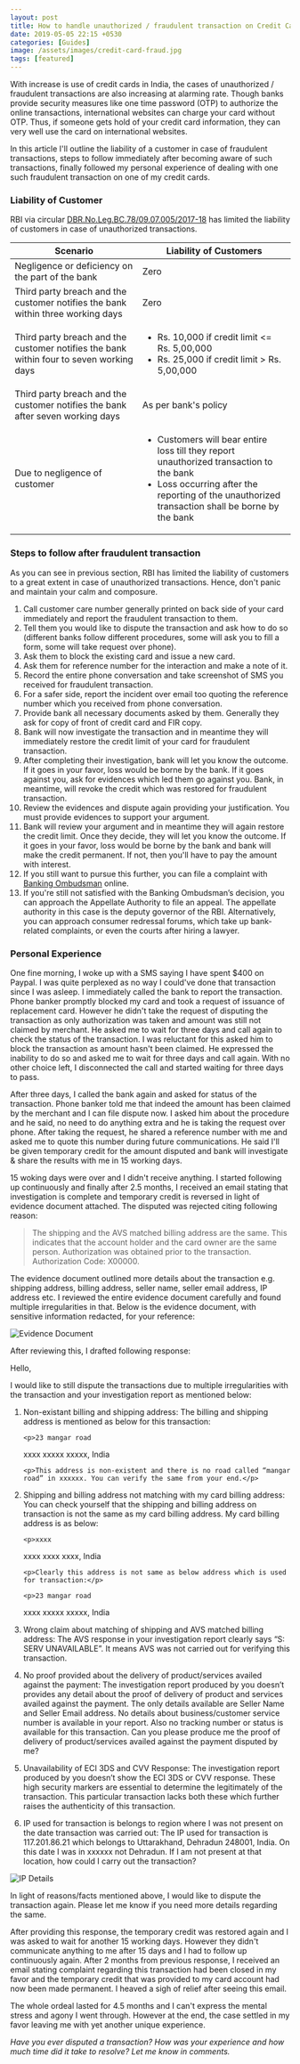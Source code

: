 ```yaml
---
layout: post
title: How to handle unauthorized / fraudulent transaction on Credit Card in India?
date: 2019-05-05 22:15 +0530
categories: [Guides]
image: /assets/images/credit-card-fraud.jpg
tags: [featured]
---
```


With increase is use of credit cards in India, the cases of unauthorized / fraudulent transactions are also increasing at alarming rate. Though banks provide security measures like one time password (OTP) to authorize the online transactions, international websites can charge your card without OTP. Thus, if someone gets hold of your credit card information, they can very well use the card on international websites.

In this article I'll outline the liability of a customer in case of fraudulent transactions, steps to follow immediately after becoming aware of such transactions, finally followed my personal experience of dealing with one such fraudulent transaction on one of my credit cards.

### Liability of Customer

RBI via circular [DBR.No.Leg.BC.78/09.07.005/2017-18](https://www.rbi.org.in/Scripts/NotificationUser.aspx?Id=11040&Mode=0) has limited the liability of customers in case of unauthorized transactions.

<table class="table">
<thead class="thead-dark">
<tr>
	<th scope="col"> Scenario </th>
	<th scope="col"> Liability of Customers	</th>
</tr>
</thead>
<tbody>
<tr>
	<td> Negligence or deficiency on the part of the bank </td>
	<td> Zero </td>
</tr>
<tr>
	<td> Third party breach and the customer notifies the bank within three working days </td>
	<td> Zero </td>
</tr>
<tr>
	<td> Third party breach and the customer notifies the bank within four to seven working days </td>
	<td><ul><li>Rs. 10,000 if credit limit <= Rs. 5,00,000</li>
    <li>Rs. 25,000 if credit limit > Rs. 5,00,000</li></ul></td>
</tr>
<tr>
	<td> Third party breach and the customer notifies the bank after seven working days </td>
	<td> As per bank's policy </td>
</tr>
<tr>
	<td> Due to negligence of customer </td>
	<td> <ul><li>Customers will bear entire loss till they report unauthorized transaction to the bank</li><li>Loss occurring after the reporting of the unauthorized transaction shall be borne by the bank</li></ul> </td>
</tr>
</tbody>
</table>

### Steps to follow after fraudulent transaction

As you can see in previous section, RBI has limited the liability of customers to a great extent in case of unauthorized transactions. Hence, don't panic and maintain your calm and composure.

1.  Call customer care number generally printed on back side of your card immediately and report the fraudulent transaction to them.
2.  Tell them you would like to dispute the transaction and ask how to do so (different banks follow different procedures, some will ask you to fill a form, some will take request over phone).
3.  Ask them to block the existing card and issue a new card.
4.  Ask them for reference number for the interaction and make a note of it.
5.  Record the entire phone conversation and take screenshot of SMS you received for fraudulent transaction.
6.  For a safer side, report the incident over email too quoting the reference number which you received from phone conversation.
7.  Provide bank all necessary documents asked by them. Generally they ask for copy of front of credit card and FIR copy.
8.  Bank will now investigate the transaction and in meantime they will immediately restore the credit limit of your card for fraudulent transaction.
9.  After completing their investigation, bank will let you know the outcome. If it goes in your favor, loss would be borne by the bank. If it goes against you, ask for evidences which led them go against you. Bank, in meantime, will revoke the credit which was restored for fraudulent transaction.
10. Review the evidences and dispute again providing your justification. You must provide evidences to support your argument.
11. Bank will review your argument and in meantime they will again restore the credit limit. Once they decide, they will let you know the outcome. If it goes in your favor, loss would be borne by the bank and bank will make the credit permanent. If not, then you'll have to pay the amount with interest.
12. If you still want to pursue this further, you can file a complaint with [Banking Ombudsman](https://secweb.rbi.org.in/BO/precompltindex.htm) online.
13. If you're still not satisfied with the Banking Ombudsman’s decision, you can approach the Appellate Authority to file an appeal. The appellate authority in this case is the deputy governor of the RBI. Alternatively, you can approach consumer redressal forums, which take up bank-related complaints, or even the courts after hiring a lawyer.

### Personal Experience

One fine morning, I woke up with a SMS saying I have spent \$400 on Paypal. I was quite perplexed as no way I could've done that transaction since I was asleep. I immediately called the bank to report the transaction. Phone banker promptly blocked my card and took a request of issuance of replacement card. However he didn't take the request of disputing the transaction as only authorization was taken and amount was still not claimed by merchant. He asked me to wait for three days and call again to check the status of the transaction. I was reluctant for this asked him to block the transaction as amount hasn't been claimed. He expressed the inability to do so and asked me to wait for three days and call again. With no other choice left, I disconnected the call and started waiting for three days to pass.

After three days, I called the bank again and asked for status of the transaction. Phone banker told me that indeed the amount has been claimed by the merchant and I can file dispute now. I asked him about the procedure and he said, no need to do anything extra and he is taking the request over phone. After taking the request, he shared a reference number with me and asked me to quote this number during future communications. He said I'll be given temporary credit for the amount disputed and bank will investigate & share the results with me in 15 working days.

15 woking days were over and I didn't receive anything. I started following up continuously and finally after 2.5 months, I received an email stating that investigation is complete and temporary credit is reversed in light of evidence document attached. The disputed was rejected citing following reason:

> The shipping and the AVS matched billing address are the same. This indicates that the account holder and the card owner are the same person. Authorization was obtained prior to the transaction. Authorization Code: X00000.

The evidence document outlined more details about the transaction e.g. shipping address, billing address, seller name, seller email address, IP address etc. I reviewed the entire evidence document carefully and found multiple irregularities in that. Below is the evidence document, with sensitive information redacted, for your reference:

![Evidence Document](/assets/images/chargeback-evidence.jpg#center)

After reviewing this, I drafted following response:

<div class="quote p-2 bg-lightblue">
<p>Hello,</p>

<p>I would like to still dispute the transactions due to multiple irregularities with the transaction and your investigation report as mentioned below:</p>

<ol>
  <li>
    <p>Non-existant billing and shipping address: The billing and shipping address is mentioned as below for this transaction:</p>

    <p>23 mangar road

xxxx xxxxx xxxxx, India</p>

    <p>This address is non-existent and there is no road called “mangar road” in xxxxxx. You can verify the same from your end.</p>

  </li>
  <li>
    <p>Shipping and billing address not matching with my card billing address: You can check yourself that the shipping and billing address on transaction is not the same as my card billing address. My card billing address is as below:</p>

    <p>xxxx

xxxx
xxxx
xxxx, India</p>

    <p>Clearly this address is not same as below address which is used for transaction:</p>

    <p>23 mangar road

xxxx xxxxx xxxxx, India</p>

  </li>
  <li>
    <p>Wrong claim about matching of shipping and AVS matched billing address: The AVS response in your investigation report clearly says “S: SERV UNAVAILABLE”. It means AVS was not carried out for verifying this transaction.</p>
  </li>
  <li>
    <p>No proof provided about the delivery of product/services availed against the payment: The investigation report produced by you doesn’t provides any detail about the proof of delivery of product and services availed against the payment. The only details available are Seller Name and Seller Email address. No details about business/customer service number is available in your report. Also no tracking number or status is available for this transaction. Can you please produce me the proof of delivery of product/services availed against the payment disputed by me?</p>
  </li>
  <li>
    <p>Unavailability of ECI 3DS and CVV Response: The investigation report produced by you doesn’t show the ECI 3DS or CVV response. These high security markers are essential to determine the legitimately of the transaction. This particular transaction lacks both these which further raises the authenticity of this transaction.</p>
  </li>
  <li>
    <p>IP used for transaction is belongs to region where I was not present on the date transaction was carried out: The IP used for transaction is 117.201.86.21 which belongs to Uttarakhand, Dehradun 248001, India. On this date I was in xxxxxx not Dehradun. If I am not present at that location, how could I carry out the transaction?</p>
  </li>
</ol>

<p><img src="/assets/images/ip-details.jpg#center" alt="IP Details"></p>

<p>In light of reasons/facts mentioned above, I would like to dispute the transaction again. Please let me know if you need more details regarding the same.</p>
</div>

After providing this response, the temporary credit was restored again and I was asked to wait for another 15 working days. However they didn't communicate anything to me after 15 days and I had to follow up continuously again. After 2 months from previous response, I received an email stating complaint regarding this transaction had been closed in my favor and the temporary credit that was provided to my card account had now been made permanent. I heaved a sigh of relief after seeing this email.

The whole ordeal lasted for 4.5 months and I can't express the mental stress and agony I went through. However at the end, the case settled in my favor leaving me with yet another unique experience.

_Have you ever disputed a transaction? How was your experience and how much time did it take to resolve? Let me know in comments._
